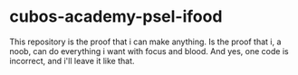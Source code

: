 # cubos-academy-psel-ifood

This repository is the proof that i can make anything. Is the proof that i, a noob, can do everything i want with focus and blood. And yes, one code is incorrect, and i'll leave it like that.

